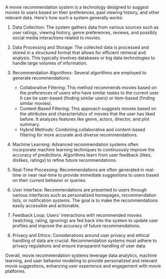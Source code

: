 A movie recommendation system is a technology designed to suggest movies to users based on their preferences, past viewing history, and other relevant data. Here's how such a system generally works:

1. Data Collection: The system gathers data from various sources such as user ratings, viewing history, genre preferences, reviews, and possibly social media interactions related to movies.

2. Data Processing and Storage: The collected data is processed and stored in a structured format that allows for efficient retrieval and analysis. This typically involves databases or big data technologies to handle large volumes of information.

3. Recommendation Algorithms: Several algorithms are employed to generate recommendations:
   - Collaborative Filtering: This method recommends movies based on the preferences of users who have similar tastes to the current user. It can be user-based (finding similar users) or item-based (finding similar movies).
   - Content-Based Filtering: This approach suggests movies based on the attributes and characteristics of movies that the user has liked before. It analyzes features like genre, actors, director, and plot summary.
   - Hybrid Methods: Combining collaborative and content-based filtering for more accurate and diverse recommendations.

4. Machine Learning: Advanced recommendation systems often incorporate machine learning techniques to continuously improve the accuracy of predictions. Algorithms learn from user feedback (likes, dislikes, ratings) to refine future recommendations.

5. Real-Time Processing: Recommendations are often generated in real-time or near real-time to provide immediate suggestions to users based on their current behavior or queries.

6. User Interface: Recommendations are presented to users through various interfaces such as personalized homepages, recommendation lists, or notification systems. The goal is to make the recommendations easily accessible and actionable.

7. Feedback Loop: Users' interactions with recommended movies (watching, rating, ignoring) are fed back into the system to update user profiles and improve the accuracy of future recommendations.

8. Privacy and Ethics: Considerations around user privacy and ethical handling of data are crucial. Recommendation systems must adhere to privacy regulations and ensure transparent handling of user data.

Overall, movie recommendation systems leverage data analytics, machine learning, and user behavior modeling to provide personalized and relevant movie suggestions, enhancing user experience and engagement with movie platforms.
